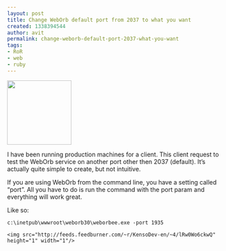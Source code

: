 ```yaml
---
layout: post
title: Change WebOrb default port from 2037 to what you want
created: 1338394544
author: avit
permalink: change-weborb-default-port-2037-what-you-want
tags:
- RoR
- web
- ruby
---
```

<a href='http://www.kensodev.com/2010/05/09/change-weborb-default-port-from-2037-to-what-you-want/brown_net/' rel='attachment wp-att-434'><img alt='' class='alignleft size-thumbnail wp-image-434' height='150' src='http://www.kensodev.com/wp-content/uploads/2010/05/brown_net-150x150.jpg' title='Weborb' width='150' /></a>
<p>I have been running production machines for a client. This client request to test the WebOrb service on another port other then 2037 (default). It’s actually quite simple to create, but not intuitive.</p>

<p>If you are using WebOrb from the command line, you have a setting called “port”. All you have to do is run the command with the port param and everything will work great.</p>

<p>Like so:</p>
<div class='highlight'><pre><code class='bash'>c:<span class='se'>\i</span>netpub<span class='se'>\w</span>wwroot<span class='se'>\w</span>eborb30<span class='se'>\w</span>eborbee.exe -port 1935
</code></pre>
</div>
      
    <img src="http://feeds.feedburner.com/~r/KensoDev-en/~4/lRw0Wo6ckwQ" height="1" width="1"/>

